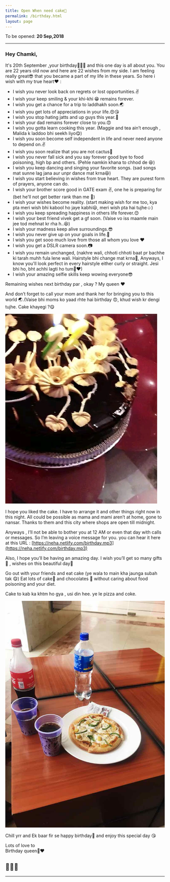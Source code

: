```yaml
---
title: Open When need cake🍰
permalink: /birthday.html
layout: page
---
```


To be opened: **20 Sep,2018**

---

### Hey Chamki,

It's 20th September ,your birthday🎉🎂🎊 and this one day is all about you. You are 22 years old now and here are 22 wishes from my side. I am feeling really great😎 that you became a part of my life in these years. So 
here i wish with my true heart❤ :

+ I wish you never look back on regrets or lost opportunities.✌
+ I wish your keep smiling & your khi-khi 😁 remains forever.
+ I wish you get a chance for a trip to laddhakh soon.🌏
+ I wish you get lots of appreciations in your life.😍😘
+ I wish you stop hating jatts and up guys this year.🙏
+ I wish your dad remains forever close to you.😍
+ I wish you gotta learn cooking this year. (Maggie and tea ain’t enough , Malida k laddoo
bhi seekh liyo😋)
+ I wish you soon become self independent in life and never need anyone to depend on.✌
+ I wish you soon realize that you are not cactus🌵
+ I wish you never fall sick and you say forever good bye to food poisoning, high bp and 
others. (Pehle namkin khana to chhod de 😆)
+ I wish you keep dancing and singing your favorite songs. (sad songs mat sunne lag jana aur unpr dance mat krna😆)
+ I wish you start believing in wishes from true heart. They are purest form of prayers,
anyone can do.
+ I wish your brother score good in GATE exam ✌, one he is preparing for (bet he'll not get 
better rank than me 💪)
+ I wish your wishes become reality. (start making wish for me too, kya pta meri wish bhi kabool ho jaye kabhi😃, meri wish pta hai tujhe☺)
+ I wish you keep spreading happiness in others life forever.😊
+ I wish your best friend vivek get a gf soon. (Vaise vo iss maamle main jee tod mehnat kr 
rha h..😆)
+ I wish your madness keep alive surroundings.😎
+ I wish you never give up on your goals in life.💪
+ I wish you get sooo much love from those all whom you love ❤
+ I wish you get a DSLR camera soon.📷
+ I wish you remain unchanged, (nakhre wali, chhoti chhoti baat pr bachhe ki tarah muhh 
fula lene wali. Hairstyle bhi change mat krna💇, Anyways, I know you'll look perfect in every hairstyle either curly or straight. Jesi bhi ho, bht achhi lagti ho tum👰❤)
+ I wish your amazing selfie skills keep wowing everyone😎

Remaining wishes next birthday par , okay ? My queen ❤

And don’t forget to call your mom and thank her for bringing you to this world 🌏.(Vaise bhi moms ko yaad rhte hai birthday 😍, khud wish kr dengi tujhe. Cake khayegi ?😋

![photo](../uploads/user/cake.jpg "ye cake to mai kha gya 😋")

I hope you liked the cake. I have to arrange it and other things right now in this night. All could 
be possible as mama and mami aren’t at home, gone to nansar. Thanks to them and this city 
where shops are open till midnight.

Anyways , I’ll not be able to bother you at 12 AM or even that day with calls or messages. So I’m leaving a voice 
message for you. you can hear it here at this URL : [https://neha.netlify.com/birthday.mp3](https://neha.netlify.com/birthday.mp3)

Also, I hope you’ll be having an amazing day. I wish you’ll get so many gifts🎁 , wishes on this 
beautiful day🎈

Go out with your friends and eat cake (ye wala to main kha jaunga subah tak 😋) Eat lots of cake🍰 and chocolates 🍫 without caring about food poisoning and your diet. 

Cake to kab ka khtm ho gya , usi din hee. ye le pizza and coke.

![pizza](../uploads/user/pizza.jpg)

Chill yrr and Ek baar fir se happy birthday🍰 and enjoy this special day 😘

Lots of love to <br>
Birthday queen👰❤

🎂🍰🍫
---

---